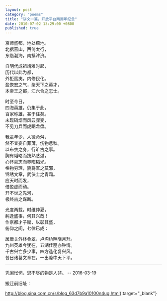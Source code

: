 ```yaml
---
layout: post
category: "poems"
title: "骈文一篇，开放平台两周年纪念"
date: 2010-07-02 13:29:00 +0800
published: true
---
```

京师盛都，地处燕地。  
北据燕山，西倚太行，  
东临渤海，南抵津济。  
<!--more-->
自明代成祖靖难时起，  
历代以此为都，  
外拒蛮夷，内修民化。  
盈恢宏之气，聚天下之英才，  
本帝王之都，汇六合之志士。  

时至今日，  
四海英雄，仍集于此，  
百家称雄，甚于往矣。  
未现硝烟而风云骤变，  
不见刀兵而虎踞龙盘。  

我辈年少，人微命舛，  
然不宜妄自菲薄，伤物悲秋。  
以布衣之身，行旷古之事。  
胸有韬略而技熟艺湛，  
心怀豪志而养晦韬光。  
格物穷理，骁将军之莫邪，  
锦绣文章，武侠士之青霜。  
应天时而发，  
借盈虚而动。  
开不世之先河，  
极终古之谋断。  

光度两载，时维仲夏，  
躬逢盛事，何其兴哉！  
作京都才子赋，以彰其盛，  
俯仰之间，七律已成：  

居庸关外林叠翠，卢沟桥畔晓月升。  
九州英雄今犹在，五湖佳丽亦钟情。  
千古兴亡多少事，四方造化复兴风。  
昔日诸葛文章在，一出隆中天下平。  

---

凭阑怅惘，思不尽的物是人非。
-- 2016-03-19

搬迁前旧址：

<http://blog.sina.com.cn/s/blog_63d7b9a10100n4ug.html>{:target="_blank"}